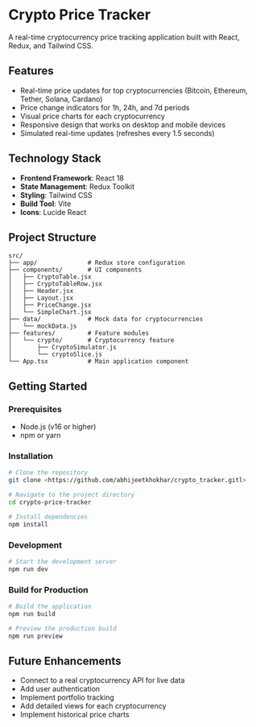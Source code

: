 # Crypto Price Tracker

A real-time cryptocurrency price tracking application built with React, Redux, and Tailwind CSS.

## Features

- Real-time price updates for top cryptocurrencies (Bitcoin, Ethereum, Tether, Solana, Cardano)
- Price change indicators for 1h, 24h, and 7d periods
- Visual price charts for each cryptocurrency
- Responsive design that works on desktop and mobile devices
- Simulated real-time updates (refreshes every 1.5 seconds)

## Technology Stack

- **Frontend Framework**: React 18
- **State Management**: Redux Toolkit
- **Styling**: Tailwind CSS
- **Build Tool**: Vite
- **Icons**: Lucide React

## Project Structure

```
src/
├── app/              # Redux store configuration
├── components/       # UI components
│   ├── CryptoTable.jsx
│   ├── CryptoTableRow.jsx
│   ├── Header.jsx
│   ├── Layout.jsx
│   ├── PriceChange.jsx
│   └── SimpleChart.jsx
├── data/             # Mock data for cryptocurrencies
│   └── mockData.js
├── features/         # Feature modules
│   └── crypto/       # Cryptocurrency feature
│       ├── CryptoSimulator.js
│       └── cryptoSlice.js
└── App.tsx           # Main application component
```

## Getting Started

### Prerequisites

- Node.js (v16 or higher)
- npm or yarn

### Installation

```bash
# Clone the repository
git clone <https://github.com/abhijeetkhokhar/crypto_tracker.gitl>

# Navigate to the project directory
cd crypto-price-tracker

# Install dependencies
npm install
```

### Development

```bash
# Start the development server
npm run dev
```

### Build for Production

```bash
# Build the application
npm run build

# Preview the production build
npm run preview
```

## Future Enhancements

- Connect to a real cryptocurrency API for live data
- Add user authentication
- Implement portfolio tracking
- Add detailed views for each cryptocurrency
- Implement historical price charts
